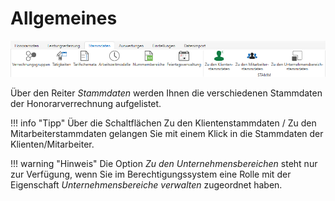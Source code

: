 # Allgemeines


![](<img/image13.png>)


Über den Reiter *Stammdaten* werden Ihnen die verschiedenen Stammdaten
der Honorarverrechnung aufgelistet.

!!! info "Tipp"
    Über die Schaltflächen Zu den Klientenstammdaten / Zu den
    Mitarbeiterstammdaten gelangen Sie mit einem Klick in die Stammdaten der
    Klienten/Mitarbeiter.

!!! warning "Hinweis"
    Die Option *Zu den Unternehmensbereichen* steht nur zur Verfügung, wenn
    Sie im Berechtigungssystem eine Rolle mit der Eigenschaft
    *Unternehmensbereiche verwalten* zugeordnet haben.

